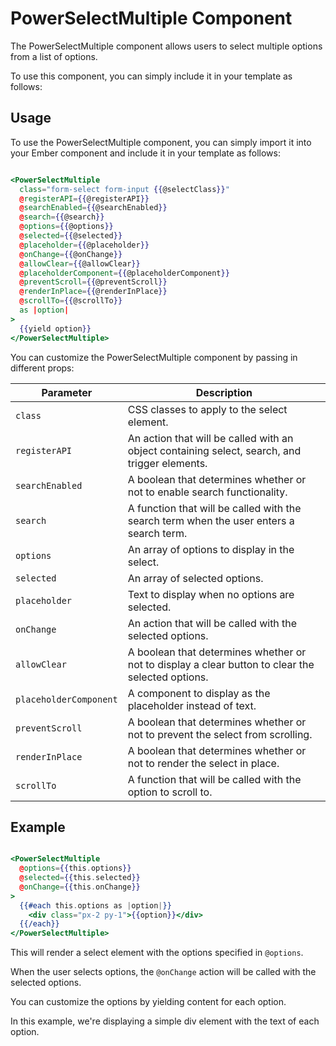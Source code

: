 # PowerSelectMultiple Component


The PowerSelectMultiple component allows users to select multiple options from a list of options. 

To use this component, you can simply include it in your template as follows:


## Usage

To use the PowerSelectMultiple component, you can simply import it into your Ember component and include it in your template as follows:

```hbs

<PowerSelectMultiple
  class="form-select form-input {{@selectClass}}"
  @registerAPI={{@registerAPI}}
  @searchEnabled={{@searchEnabled}}
  @search={{@search}}
  @options={{@options}}
  @selected={{@selected}}
  @placeholder={{@placeholder}}
  @onChange={{@onChange}}
  @allowClear={{@allowClear}}
  @placeholderComponent={{@placeholderComponent}}
  @preventScroll={{@preventScroll}}
  @renderInPlace={{@renderInPlace}}
  @scrollTo={{@scrollTo}}
  as |option|
>
  {{yield option}}
</PowerSelectMultiple>

```

You can customize the PowerSelectMultiple component by passing in different props:

| Parameter            | Description                                                                                       |
|----------------------|---------------------------------------------------------------------------------------------------|
| `class`                | CSS classes to apply to the select element.                                                       |
| `registerAPI`          | An action that will be called with an object containing select, search, and trigger elements.     |
| `searchEnabled`        | A boolean that determines whether or not to enable search functionality.                          |
| `search`               | A function that will be called with the search term when the user enters a search term.           |
| `options`              | An array of options to display in the select.                                                     |
| `selected`             | An array of selected options.                                                                     |
| `placeholder`          | Text to display when no options are selected.                                                     |
| `onChange`             | An action that will be called with the selected options.                                          |
| `allowClear`           | A boolean that determines whether or not to display a clear button to clear the selected options. |
| `placeholderComponent` | A component to display as the placeholder instead of text.                                        |
| `preventScroll`        | A boolean that determines whether or not to prevent the select from scrolling.                    |
| `renderInPlace`        | A boolean that determines whether or not to render the select in place.                           |
| `scrollTo`            | A function that will be called with the option to scroll to.                                      |

## Example

```hbs

<PowerSelectMultiple
  @options={{this.options}}
  @selected={{this.selected}}
  @onChange={{this.onChange}}
>
  {{#each this.options as |option|}}
    <div class="px-2 py-1">{{option}}</div>
  {{/each}}
</PowerSelectMultiple>

```

This will render a select element with the options specified in `@options`. 

When the user selects options, the `@onChange` action will be called with the selected options. 

You can customize the options by yielding content for each option. 

In this example, we're displaying a simple div element with the text of each option.

